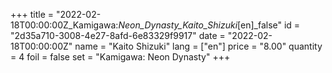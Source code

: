 +++
title = "2022-02-18T00:00:00Z_Kamigawa:_Neon_Dynasty_Kaito_Shizuki_[en]_false"
id = "2d35a710-3008-4e27-8afd-6e83329f9917"
date = "2022-02-18T00:00:00Z"
name = "Kaito Shizuki"
lang = ["en"]
price = "8.00"
quantity = 4
foil = false
set = "Kamigawa: Neon Dynasty"
+++
